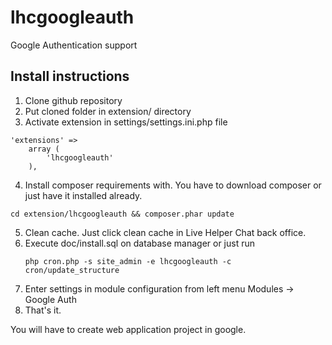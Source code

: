 # lhcgoogleauth
Google Authentication support

## Install instructions

1. Clone github repository
2. Put cloned folder in extension/ directory
3. Activate extension in settings/settings.ini.php file
```
'extensions' => 
    array (          
        'lhcgoogleauth'
    ),
```
4. Install composer requirements with. You have to download composer or just have it installed already.
``` 
cd extension/lhcgoogleauth && composer.phar update
```
5. Clean cache. Just click clean cache in Live Helper Chat back office.
6. Execute doc/install.sql on database manager or just run
    ```
    php cron.php -s site_admin -e lhcgoogleauth -c cron/update_structure
    ```
9. Enter settings in module configuration from left menu Modules -> Google Auth
10. That's it.

You will have to create web application project in google.